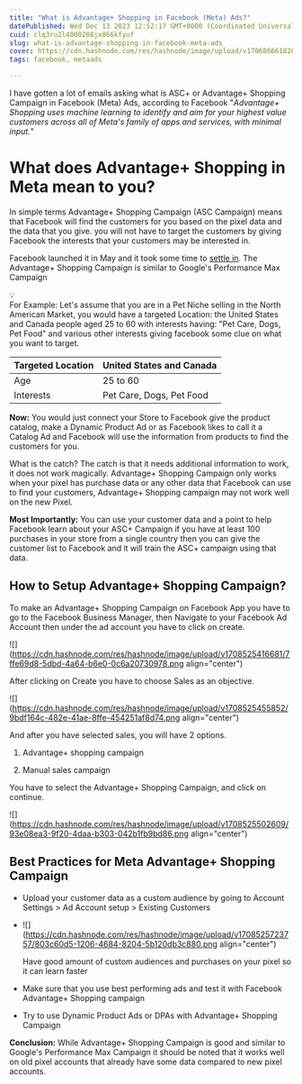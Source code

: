 ```yaml
---
title: "What is Advantage+ Shopping in Facebook (Meta) Ads?"
datePublished: Wed Dec 13 2023 12:52:17 GMT+0000 (Coordinated Universal Time)
cuid: clq3ru2l4000208jx866kfyuf
slug: what-is-advantage-shopping-in-facebook-meta-ads
cover: https://cdn.hashnode.com/res/hashnode/image/upload/v1706866618263/538a0e7f-fa5a-4b98-b6a6-7c0e5302ddbd.png
tags: facebook, metaads

---
```


I have gotten a lot of emails asking what is ASC+ or Advantage+ Shopping Campaign in Facebook (Meta) Ads, according to Facebook "*Advantage+ Shopping uses machine learning to identify and aim for your highest value customers across all of Meta's family of apps and services, with minimal input.*"

# What does Advantage+ Shopping in Meta mean to you?

In simple terms Advantage+ Shopping Campaign (ASC Campaign) means that Facebook will find the customers for you based on the pixel data and the data that you give. you will not have to target the customers by giving Facebook the interests that your customers may be interested in.

Facebook launched it in May and it took some time to [settle in](https://nikhil.pro/meta-ads-unstable-after-july-2023-all-you-should-know). The Advantage+ Shopping Campaign is similar to Google's Performance Max Campaign

<div data-node-type="callout">
<div data-node-type="callout-emoji">💡</div>
<div data-node-type="callout-text">For Example: Let's assume that you are in a Pet Niche selling in the North American Market, you would have a targeted Location: the United States and Canada people aged 25 to 60 with interests having: "Pet Care, Dogs, Pet Food" and various other interests giving facebook some clue on what you want to target.</div>
</div>

| Targeted Location | United States and Canada |
| --- | --- |
| Age | 25 to 60 |
| Interests | Pet Care, Dogs, Pet Food |

**Now:** You would just connect your Store to Facebook give the product catalog, make a Dynamic Product Ad or as Facebook likes to call it a Catalog Ad and Facebook will use the information from products to find the customers for you.

What is the catch? The catch is that it needs additional information to work, it does not work magically. Advantage+ Shopping Campaign only works when your pixel has purchase data or any other data that Facebook can use to find your customers, Advantage+ Shopping campaign may not work well on the new Pixel.

**Most Importantly:** You can use your customer data and a point to help Facebook learn about your ASC+ Campaign if you have at least 100 purchases in your store from a single country then you can give the customer list to Facebook and it will train the ASC+ campaign using that data.

## How to Setup Advantage+ Shopping Campaign?

To make an Advantage+ Shopping Campaign on Facebook App you have to go to the Facebook Business Manager, then Navigate to your Facebook Ad Account then under the ad account you have to click on create.

![](https://cdn.hashnode.com/res/hashnode/image/upload/v1708525416681/7ffe69d8-5dbd-4a64-b6e0-0c6a20730978.png align="center")

After clicking on Create you have to choose Sales as an objective.

![](https://cdn.hashnode.com/res/hashnode/image/upload/v1708525455852/9bdf164c-482e-41ae-8ffe-454251af8d74.png align="center")

And after you have selected sales, you will have 2 options.

1. Advantage+ shopping campaign
    
2. Manual sales campaign
    

You have to select the Advantage+ Shopping Campaign, and click on continue.

![](https://cdn.hashnode.com/res/hashnode/image/upload/v1708525502609/93e08ea3-9f20-4daa-b303-042b1fb9bd86.png align="center")

## Best Practices for Meta Advantage+ Shopping Campaign

* Upload your customer data as a custom audience by going to Account Settings &gt; Ad Account setup &gt; Existing Customers
    
* ![](https://cdn.hashnode.com/res/hashnode/image/upload/v1708525723757/803c60d5-1206-4684-8204-5b120db3c880.png align="center")
    
    Have good amount of custom audiences and purchases on your pixel so it can learn faster
    
* Make sure that you use best performing ads and test it with Facebook Advantage+ Shopping campaign
    
* Try to use Dynamic Product Ads or DPAs with Advantage+ Shopping Campaign
    

**Conclusion:** While Advantage+ Shopping Campaign is good and similar to Google's Performance Max Campaign it should be noted that it works well on old pixel accounts that already have some data compared to new pixel accounts.